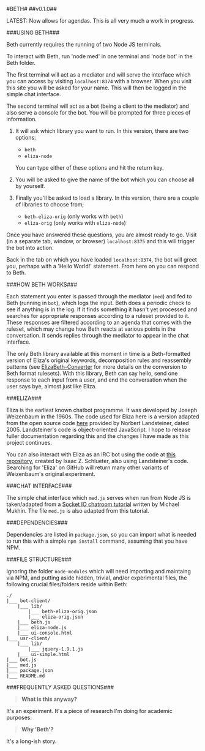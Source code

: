 #BETH#
##v0.1.0##

LATEST: Now allows for agendas.
This is all very much a work in progress.

###USING BETH###

Beth currently requires the running of two Node JS terminals.

To interact with Beth, run 'node med' in one terminal and 'node bot' in the Beth folder.

The first terminal will act as a mediator and will serve the interface which you can access by visiting `localhost:8374` with a browser. When you visit this site you will be asked for your name. This will then be logged in the simple chat interface.

The second terminal will act as a bot (being a client to the mediator) and also serve a console for the bot. You will be prompted for three pieces of information.

1. It will ask which library you want to run. In this version, there are two options:
   - `beth`
   - `eliza-node`

   You can type either of these options and hit the return key.

2. You will be asked to give the name of the bot which you can choose all by yourself.
 
3. Finally you'll be asked to load a library. In this version, there are a couple of libraries to choose from;
   - `beth-eliza-orig`	(only works with `beth`)
   - `eliza-orig`		(only works with `eliza-node`)
	
Once you have answered these questions, you are almost ready to go. Visit (in a separate tab, window, or browser) `localhost:8375` and this will trigger the bot into action.

Back in the tab on which you have loaded `localhost:8374`, the bot will greet you, perhaps with a 'Hello World!' statement. From here on you can respond to Beth.

###HOW BETH WORKS###

Each statement you enter is passed through the mediator (`med`) and fed to Beth (running in `bot`), which logs the input. Beth does a periodic check to see if anything is in the log. If it finds something it hasn't yet processed and searches for appropriate responses according to a ruleset provided to it. These responses are filtered according to an agenda that comes with the ruleset, which may change how Beth reacts at various points in the conversation. It sends replies through the mediator to appear in the chat interface.

The only Beth library available at this moment in time is a Beth-formatted version of Eliza's original keywords, decomposition rules and reassembly patterns (see [ElizaBeth-Converter](https://github.com/guypursey/ElizaBeth-Converter) for more details on the conversion to Beth format rulesets). With this library, Beth can say hello, send one response to each input from a user, and end the conversation when the user says bye, almost just like Eliza.

###ELIZA###

Eliza is the earliest known chatbot programme. It was developed by Joseph Weizenbaum in the 1960s. The code used for Eliza here is a version adapted from the open source code [here](http://www.masswerk.at/elizabot/eliza.html) provided by Norbert Landsteiner, dated 2005. Landsteiner's code is object-oriented JavaScript. I hope to release fuller documentation regarding this and the changes I have made as this project continues.

You can also interact with Eliza as an IRC bot using the code at [this repository](https://github.com/isaacs/node-eliza), created by Isaac Z. Schlueter, also using Landsteiner's code. Searching for 'Eliza' on GitHub will return many other variants of Weizenbaum's original experiment.

###CHAT INTERFACE###

The simple chat interface which `med.js` serves when run from Node JS is taken/adapted from a [Socket IO chatroom tutorial](http://psitsmike.com/2011/09/node-js-and-socket-io-chat-tutorial/) written by Michael Mukhin. The file `med.js` is also adapted from this tutorial.

###DEPENDENCIES###

Dependencies are listed in `package.json`, so you can import what is needed to run this with a simple `npm install` command, assuming that you have NPM.

###FILE STRUCTURE###

Ignoring the folder `node-modules` which will need importing and maintaing via NPM, and putting aside hidden, trivial, and/or experimental files, the following crucial files/folders reside within Beth:

	./
	|___ bot-client/
		|___ lib/
			|___ beth-eliza-orig.json
			|___ eliza-orig.json
        |___ beth.js
		|___ eliza-node.js
		|___ ui-console.html
	|___ usr-client/
		|___ lib/
			|___ jquery-1.9.1.js
		|___ ui-simple.html
	|___ bot.js
	|___ med.js
	|___ package.json
	|___ README.md


###FREQUENTLY ASKED QUESTIONS###

> **What is this anyway?**

It's an experiment. It's a piece of research I'm doing for academic purposes.

> **Why 'Beth'?**

It's a long-ish story.

